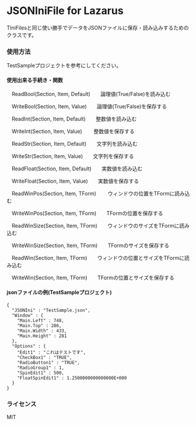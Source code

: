 # JSONIniFile for Lazarus

TIniFilesと同じ使い勝手でデータをJSONファイルに保存・読み込みするためのクラスです。


### 使用方法

TestSampleプロジェクトを参考にしてください。

#### 使用出来る手続き・関数

　ReadBool(Section, Item, Default)　　論理値(True/False)を読み込む

　WriteBool(Section, Item, Value)　　論理値(True/False)を保存する

　ReadInt(Section, Item, Default)　　整数値を読み込む

　WriteInt(Section, Item, Value) 　　整数値を保存する

　ReadStr(Section, Item, Default)　　文字列を読み込む

　WriteStr(Section, Item, Value)　　文字列を保存する

　ReadFloat(Section, Item, Default)　　実数値を読み込む

　WriteFloat(Section, Item, Value)　　実数値を保存する

　ReadWinPos(Section, Item, TForm)　　 ウィンドウの位置をTFormに読み込む

　WriteWinPos(Section, Item, TForm)　　TFormの位置を保存する

　ReadWinSize(Section, Item, TForm)　　ウィンドウのサイズをTFormに読み込む

　WriteWinSize(Section, Item, TForm)　　TFormのサイズを保存する

　ReadWin(Section, Item, TForm)　　ウィンドウの位置とサイズをTFormに読み込む

　WriteWin(Section, Item, TForm)　　TFormの位置とサイズを保存する

#### jsonファイルの例(TestSampleプロジェクト)

```
{
  "JSONIni" : "TestSample.json",
  "Window" : {
    "Main.Left" : 748,
    "Main.Top" : 286,
    "Main.Width" : 433,
    "Main.Height" : 281
  },
  "Options" : {
    "Edit1" : "これはテストです",
    "CheckBox1" : "TRUE",
    "RadioButton1" : "TRUE",
    "RadioGroup1" : 1,
    "SpinEdit1" : 500,
    "FloatSpinEdit1" : 1.2500000000000000E+000
  }
}
```

### ライセンス

MIT
